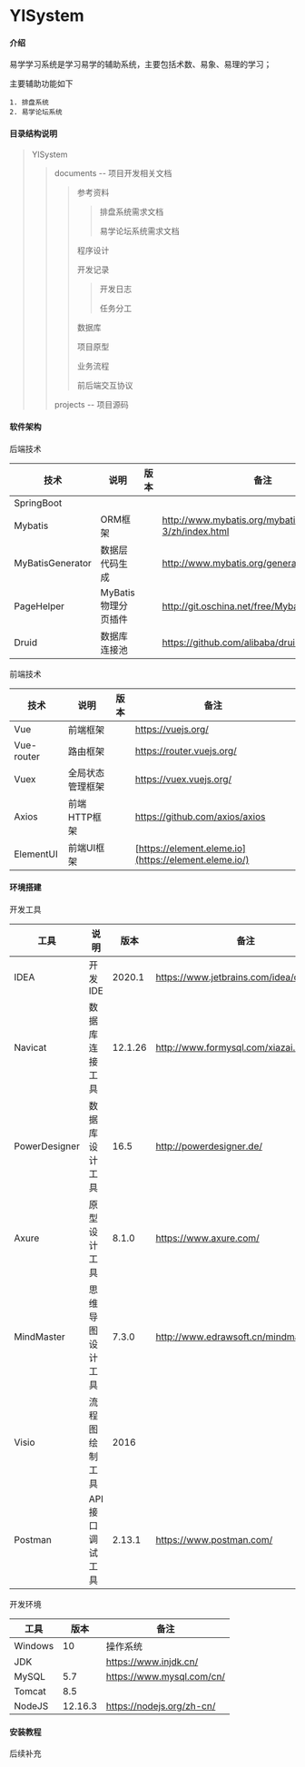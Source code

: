 # YISystem
####  介绍

易学学习系统是学习易学的辅助系统，主要包括术数、易象、易理的学习；

主要辅助功能如下

 	1. 排盘系统
 	2. 易学论坛系统

#### 目录结构说明

> YISystem
>
> > documents -- 项目开发相关文档
> >
> > > 参考资料
> > > 
> > > >排盘系统需求文档
> > > >
> > > >易学论坛系统需求文档
> > > >
> > > 
> > > 程序设计
> > >
> > > 开发记录
> > >
> > > > 开发日志
> > > >
> > > > 任务分工
> > >
> > > 数据库
> > >
> > > 项目原型
> > >
> > > 业务流程
> > > 
> > > 前后端交互协议
> >
> > projects -- 项目源码

#### 软件架构

后端技术

| 技术             | 说明                | 版本 | 备注                                           |
| ---------------- | ------------------- | ---- | ---------------------------------------------- |
| SpringBoot       |                     |      |                                                |
| Mybatis          | ORM框架             |      | http://www.mybatis.org/mybatis-3/zh/index.html |
| MyBatisGenerator | 数据层代码生成      |      | http://www.mybatis.org/generator/index.html    |
| PageHelper       | MyBatis物理分页插件 |      | http://git.oschina.net/free/Mybatis_PageHelper |
| Druid            | 数据库连接池        |      | https://github.com/alibaba/druid               |

前端技术

| 技术       | 说明             | 版本 | 备注                                                  |
| ---------- | ---------------- | ---- | ----------------------------------------------------- |
| Vue        | 前端框架         |      | https://vuejs.org/                                    |
| Vue-router | 路由框架         |      | https://router.vuejs.org/                             |
| Vuex       | 全局状态管理框架 |      | https://vuex.vuejs.org/                               |
| Axios      | 前端HTTP框架     |      | https://github.com/axios/axios                        |
| ElementUI  | 前端UI框架       |      | [https://element.eleme.io](https://element.eleme.io/) |

#### 环境搭建

开发工具

| 工具          | 说明             | 版本    | 备注                                    |
| ------------- | ---------------- | ------- | --------------------------------------- |
| IDEA          | 开发IDE          | 2020.1  | https://www.jetbrains.com/idea/download |
| Navicat       | 数据库连接工具   | 12.1.26 | http://www.formysql.com/xiazai.html     |
| PowerDesigner | 数据库设计工具   | 16.5    | http://powerdesigner.de/                |
| Axure         | 原型设计工具     | 8.1.0   | https://www.axure.com/                  |
| MindMaster    | 思维导图设计工具 | 7.3.0   | http://www.edrawsoft.cn/mindmaster      |
| Visio         | 流程图绘制工具   | 2016    |                                         |
| Postman       | API接口调试工具  | 2.13.1  | https://www.postman.com/                |

开发环境

| 工具    | 版本    | 备注                      |
| ------- | ------- | ------------------------- |
| Windows | 10      | 操作系统                  |
| JDK     |         | https://www.injdk.cn/     |
| MySQL   | 5.7     | https://www.mysql.com/cn/ |
| Tomcat  | 8.5     |                           |
| NodeJS  | 12.16.3 | https://nodejs.org/zh-cn/ |

#### 安装教程

后续补充
